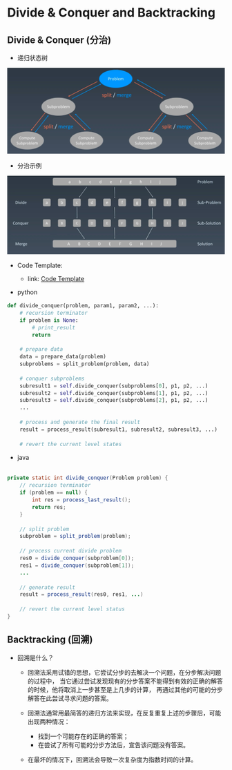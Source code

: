 # Divide & Conquer and Backtracking


## Divide & Conquer (分治)

- 递归状态树

![](./Data/递归状态树.png)


- 分治示例

![](./Data/分治示例.png)


- Code Template:
    - link: [Code Template](https://shimo.im/docs/3xvghYh3JJPKwdvt/read)

- python

```python
def divide_conquer(problem, param1, param2, ...):
    # recursion terminator
    if problem is None:
        # print_result
        return 
    
    # prepare data
    data = prepare_data(problem)
    subproblems = split_problem(problem, data)

    # conquer subproblems
    subresult1 = self.divide_conquer(subproblems[0], p1, p2, ...)
    subresult2 = self.divide_conquer(subproblems[1], p1, p2, ...)
    subresult3 = self.divide_conquer(subproblems[2], p1, p2, ...)
    ...

    # process and generate the final result
    result = process_result(subresult1, subresult2, subresult3, ...)

    # revert the current level states
```


- java

```java

private static int divide_conquer(Problem problem) {
    // recursion terminator
    if (problem == null) {
        int res = process_last_result();
        return res;
    }

    // split problem
    subproblem = split_problem(problem);

    // process current divide problem
    res0 = divide_conquer(subproblem[0]);
    res1 = divide_conquer(subproblem[1]);
    ...

    // generate result
    result = process_result(res0, res1, ...)

    // revert the current level status
}

```





## Backtracking (回溯)


- 回溯是什么？
    - 回溯法采用试错的思想，它尝试分步的去解决一个问题，在分步解决问题的过程中，
    当它通过尝试发现现有的分步答案不能得到有效的正确的解答的时候，他将取消上一步甚至是上几步的计算，
    再通过其他的可能的分步解答在此尝试寻求问题的答案。
    
    - 回溯法通常用最简答的递归方法来实现，在反复重复上述的步骤后，可能出现两种情况：
        - 找到一个可能存在的正确的答案；
        - 在尝试了所有可能的分步方法后，宣告该问题没有答案。
         
    - 在最坏的情况下，回溯法会导致一次复杂度为指数时间的计算。









